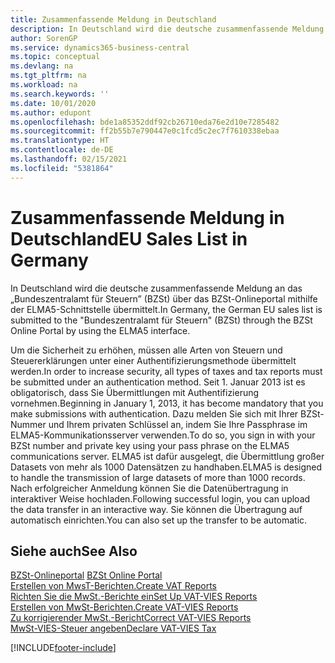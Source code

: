 ```yaml
---
title: Zusammenfassende Meldung in Deutschland
description: In Deutschland wird die deutsche zusammenfassende Meldung an das „Bundeszentralamt für Steuern” (BZSt) über das BZSt-Onlineportal mithilfe der ELMA5-Schnittstelle übermittelt.
author: SorenGP
ms.service: dynamics365-business-central
ms.topic: conceptual
ms.devlang: na
ms.tgt_pltfrm: na
ms.workload: na
ms.search.keywords: ''
ms.date: 10/01/2020
ms.author: edupont
ms.openlocfilehash: bde1a85352ddf92cb26710eda76e2d10e7285482
ms.sourcegitcommit: ff2b55b7e790447e0c1fcd5c2ec7f7610338ebaa
ms.translationtype: HT
ms.contentlocale: de-DE
ms.lasthandoff: 02/15/2021
ms.locfileid: "5381864"
---
```

# <a name="eu-sales-list-in-germany"></a><span data-ttu-id="8080a-103">Zusammenfassende Meldung in Deutschland</span><span class="sxs-lookup"><span data-stu-id="8080a-103">EU Sales List in Germany</span></span>
<span data-ttu-id="8080a-104">In Deutschland wird die deutsche zusammenfassende Meldung an das „Bundeszentralamt für Steuern” (BZSt) über das BZSt-Onlineportal mithilfe der ELMA5-Schnittstelle übermittelt.</span><span class="sxs-lookup"><span data-stu-id="8080a-104">In Germany, the German EU sales list is submitted to the "Bundeszentralamt für Steuern" (BZSt) through the BZSt Online Portal by using the ELMA5 interface.</span></span>  

<span data-ttu-id="8080a-105">Um die Sicherheit zu erhöhen, müssen alle Arten von Steuern und Steuererklärungen unter einer Authentifizierungsmethode übermittelt werden.</span><span class="sxs-lookup"><span data-stu-id="8080a-105">In order to increase security, all types of taxes and tax reports must be submitted under an authentication method.</span></span> <span data-ttu-id="8080a-106">Seit 1. Januar 2013 ist es obligatorisch, dass Sie Übermittlungen mit Authentifizierung vornehmen.</span><span class="sxs-lookup"><span data-stu-id="8080a-106">Beginning in January 1, 2013, it has become mandatory that you make submissions with authentication.</span></span> <span data-ttu-id="8080a-107">Dazu melden Sie sich mit Ihrer BZSt-Nummer und Ihrem privaten Schlüssel an, indem Sie Ihre Passphrase im ELMA5-Kommunikationsserver verwenden.</span><span class="sxs-lookup"><span data-stu-id="8080a-107">To do so, you sign in with your BZSt number and private key using your pass phrase on the ELMA5 communications server.</span></span> <span data-ttu-id="8080a-108">ELMA5 ist dafür ausgelegt, die Übermittlung großer Datasets von mehr als 1000 Datensätzen zu handhaben.</span><span class="sxs-lookup"><span data-stu-id="8080a-108">ELMA5 is designed to handle the transmission of large datasets of more than 1000 records.</span></span> <span data-ttu-id="8080a-109">Nach erfolgreicher Anmeldung können Sie die Datenübertragung in interaktiver Weise hochladen.</span><span class="sxs-lookup"><span data-stu-id="8080a-109">Following successful login, you can upload the data transfer in an interactive way.</span></span> <span data-ttu-id="8080a-110">Sie können die Übertragung auf automatisch einrichten.</span><span class="sxs-lookup"><span data-stu-id="8080a-110">You can also set up the transfer to be automatic.</span></span>  

## <a name="see-also"></a><span data-ttu-id="8080a-111">Siehe auch</span><span class="sxs-lookup"><span data-stu-id="8080a-111">See Also</span></span>  
<span data-ttu-id="8080a-112">[BZSt-Onlineportal](https://www.bzst.de) </span><span class="sxs-lookup"><span data-stu-id="8080a-112">[BZSt Online Portal](https://www.bzst.de) </span></span>  
[<span data-ttu-id="8080a-113">Erstellen von MwsT-Berichten.</span><span class="sxs-lookup"><span data-stu-id="8080a-113">Create VAT Reports</span></span>](how-to-create-vat-reports.md)  
[<span data-ttu-id="8080a-114">Richten Sie die MwSt.-Berichte ein</span><span class="sxs-lookup"><span data-stu-id="8080a-114">Set Up VAT-VIES Reports</span></span>](how-to-set-up-vat-reports.md)  
[<span data-ttu-id="8080a-115">Erstellen von MwSt-Berichten.</span><span class="sxs-lookup"><span data-stu-id="8080a-115">Create VAT-VIES Reports</span></span>](how-to-create-vat-reports.md)  
[<span data-ttu-id="8080a-116">Zu korrigierender MwSt.-Bericht</span><span class="sxs-lookup"><span data-stu-id="8080a-116">Correct VAT-VIES Reports</span></span>](how-to-correct-vat-reports.md)  
[<span data-ttu-id="8080a-117">MwSt-VIES-Steuer angeben</span><span class="sxs-lookup"><span data-stu-id="8080a-117">Declare VAT-VIES Tax</span></span>](how-to-declare-vat-vies-tax.md)  


[!INCLUDE[footer-include](../../includes/footer-banner.md)]
